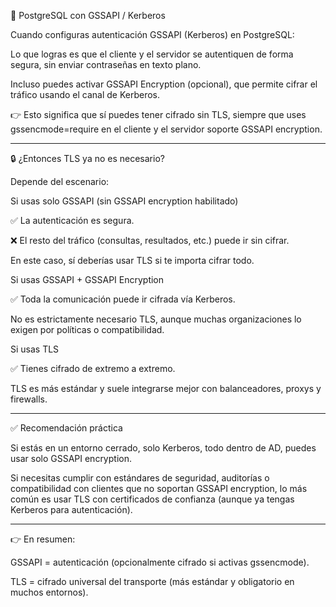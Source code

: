 📌 PostgreSQL con GSSAPI / Kerberos

Cuando configuras autenticación GSSAPI (Kerberos) en PostgreSQL:

Lo que logras es que el cliente y el servidor se autentiquen de forma segura, sin enviar contraseñas en texto plano.

Incluso puedes activar GSSAPI Encryption (opcional), que permite cifrar el tráfico usando el canal de Kerberos.



👉 Esto significa que sí puedes tener cifrado sin TLS, siempre que uses gssencmode=require en el cliente y el servidor soporte GSSAPI encryption.


---

🔒 ¿Entonces TLS ya no es necesario?

Depende del escenario:

Si usas solo GSSAPI (sin GSSAPI encryption habilitado)

✅ La autenticación es segura.

❌ El resto del tráfico (consultas, resultados, etc.) puede ir sin cifrar.

En este caso, sí deberías usar TLS si te importa cifrar todo.


Si usas GSSAPI + GSSAPI Encryption

✅ Toda la comunicación puede ir cifrada vía Kerberos.

No es estrictamente necesario TLS, aunque muchas organizaciones lo exigen por políticas o compatibilidad.


Si usas TLS

✅ Tienes cifrado de extremo a extremo.

TLS es más estándar y suele integrarse mejor con balanceadores, proxys y firewalls.




---

✅ Recomendación práctica

Si estás en un entorno cerrado, solo Kerberos, todo dentro de AD, puedes usar solo GSSAPI encryption.

Si necesitas cumplir con estándares de seguridad, auditorías o compatibilidad con clientes que no soportan GSSAPI encryption, lo más común es usar TLS con certificados de confianza (aunque ya tengas Kerberos para autenticación).



---

👉 En resumen:

GSSAPI = autenticación (opcionalmente cifrado si activas gssencmode).

TLS = cifrado universal del transporte (más estándar y obligatorio en muchos entornos).
